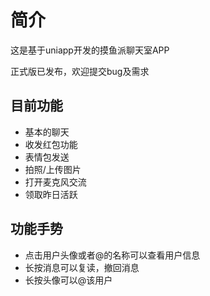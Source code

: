 # 简介
这是基于uniapp开发的摸鱼派聊天室APP

正式版已发布，欢迎提交bug及需求


## 目前功能
- 基本的聊天
- 收发红包功能
- 表情包发送
- 拍照/上传图片
- 打开麦克风交流
- 领取昨日活跃

## 功能手势
- 点击用户头像或者@的名称可以查看用户信息
- 长按消息可以复读，撤回消息
- 长按头像可以@该用户